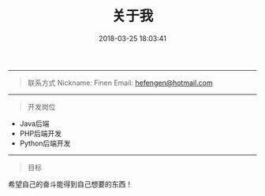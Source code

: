 ﻿---
title: 关于我
date: 2018-03-25 18:03:41
comments: false
tags:
categories:
type: "about"
use motion: false
---


----------

> 联系方式
Nickname: Finen
Email: hefengen@hotmail.com

----------

> 开发岗位

* Java后端
* PHP后端开发
* Python后端开发

----------

> 目标

希望自己的奋斗能得到自己想要的东西！
